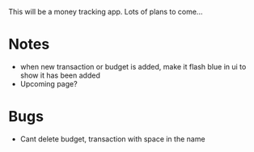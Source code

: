 This will be a money tracking app. Lots of plans to come...

# Notes
- when new transaction or budget is added, make it flash blue in ui to show it has been added
- Upcoming page?

# Bugs
- Cant delete budget, transaction with space in the name
